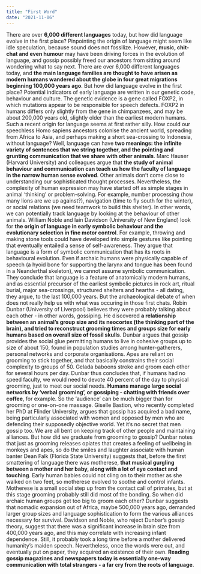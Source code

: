 ```yaml
---
title: "First Word"
date: "2021-11-06"
---
```


There are over **6,000 different languages** today, but how did language evolve in the first place?
Pinpointing the origin of language might seem like idle speculation, because sound does not fossilize. However, **music, chit-chat and even humour** may have been driving forces in the evolution of language, and gossip possibly freed our ancestors from sitting around wondering what to say next.
There are over 6,000 different languages today, and **the main language families are thought to have arisen as modern humans wandered about the globe in four great migrations beginning 100,000 years ago**. But how did language evolve in the first place? Potential indicators of early language are written in our genetic code, behaviour and culture. The genetic evidence is a gene called FOXP2, in which mutations appear to be responsible for speech defects. FOXP2 in humans differs only slightly from the gene in chimpanzees, and may be about 200,000 years old, slightly older than the earliest modern humans. Such a recent origin for language seems at first rather silly. How could our speechless Homo sapiens ancestors colonise the ancient world, spreading from Africa to Asia, and perhaps making a short sea-crossing to Indonesia, without language? Well, language can have **two meanings: the infinite variety of sentences that we string together, and the pointing and grunting communication that we share with other animals**.
Marc Hauser (Harvard University) and colleagues argue that **the study of animal behaviour and communication can teach us how the faculty of language in the narrow human sense evolved**. Other animals don’t come close to understanding our sophisticated thought processes. Nevertheless, the complexity of human expression may have started off as simple stages in animal ‘thinking’ or problem-solving. For example, number processing (how many lions are we up against?), navigation (time to fly south for the winter), or social relations (we need teamwork to build this shelter). In other words, we can potentially track language by looking at the behaviour of other animals.
William Noble and Iain Davidson (University of New England) look for **the origin of language in early symbolic behaviour and the evolutionary selection in fine motor control**. For example, throwing and making stone tools could have developed into simple gestures like pointing that eventually entailed a sense of self-awareness. They argue that language is a form of symbolic communication that has its roots in behavioural evolution. Even if archaic humans were physically capable of speech (a hyoid bone for supporting the larynx and tongue has been found in a Neanderthal skeleton), we cannot assume symbolic communication. They conclude that language is a feature of anatomically modern humans, and as essential precursor of the earliest symbolic pictures in rock art, ritual burial, major sea-crossings, structured shelters and hearths - all dating, they argue, to the last 100,000 years.
But the archaeological debate of when does not really help us with what was occuring in those first chats. Robin Dunbar (University of Liverpool) believes they were probably talking about each other - in other words, gossiping. He discovered **a relationship between an animal’s group size and its neocortex (the thinking part of the brain), and tried to reconstruct grooming times and groups size for early humans based on overall size of fossil skulls**. Dunbar argues that gossip provides the social glue permitting humans to live in cohesive groups up to size of about 150, found in population studies among hunter-gatherers, personal networks and corporate organisations. Apes are reliant on grooming to stick together, and that basically constrains their social complexity to groups of 50. Gelada baboons stroke and groom each other for several hours per day. Dunbar thus concludes that, if humans had no speed faculty, we would need to devote 40 percent of the day to physical grooming, just to meet our social needs.
**Humans manage large social networks by ‘verbal grooming’, or gossiping - chatting with friends over coffee**, for example. So the ‘audience’ can be much bigger than for grooming or one-on-one massage. Giselle Bastion, who recently completed her PhD at Flinder University, argues that gossip has acquired a bad name, being particularly associated with women and opposed by men who are defending their supposedly objective world. Yet it’s no secret that men gossip too. We are all bent on keeping track of other people and maintaining alliances. But how did we graduate from grooming to gossip? Dunbar notes that just as grooming releases opiates that creates a feeling of wellbeing in monkeys and apes, so do the smiles and laughter associate with human banter
Dean Falk (Florida State University) suggests that, before the first smattering of language there was motherese, **that musical gurgling between a mother and her baby, along with a lot of eye contact and touching**. Early human babies could not cling on to their mother as she walked on two feet, so motherese evolved to soothe and control infants. Motherese is a small social step up from the contact call of primates, but at this stage grooming probably still did most of the bonding.
So when did archaic human groups get too big to groom each other? Dunbar suggests that nomadic expansion out of Africa, maybe 500,000 years ago, demanded larger group sizes and language sophistication to form the various alliances necessary for survival. Davidson and Noble, who reject Dunbar’s gossip theory, suggest that there was a significant increase in brain size from 400,000 years ago, and this may correlate with increasing infant dependence. Still, it probably took a long time before a mother delivered humanity’s maiden speech. Nevertheless, once the words were out, and eventually put on paper, they acquired an existence of their own. **Reading gossip magazines and newspapers today is essentially one-way communication with total strangers - a far cry from the roots of language**.
